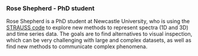 <a name="rs"></a>

### Rose Shepherd - PhD student

Rose Shepherd is a PhD student at Newcastle University, who is using the [STRAUSS code](https://github.com/james-trayford/strauss) to explore new methods to represent spectra (1D and 3D) and time series data. The goals are to find alternatives to visual inspection, which can be very challenging with large and complex datasets, as well as find new methods to communicate complex phenomena. 
